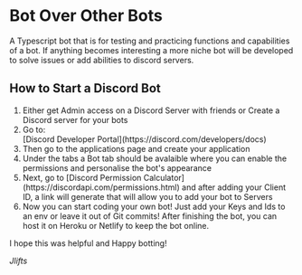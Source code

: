 # Bot Over Other Bots

A Typescript bot that is for testing and practicing functions and capabilities of a bot. If anything becomes interesting a more niche bot will be developed to solve issues or add abilities to discord servers.

## How to Start a Discord Bot

<ol>
<li>Either get Admin access on a Discord Server with friends or Create a Discord server for your bots</li>
<li>Go to: </li>
[Discord Developer Portal](https://discord.com/developers/docs)
<li>Then go to the applications page and create your application</li>
<li>Under the tabs a Bot tab should be avalaible where you can enable the permissions and personalise the bot's appearance</li>
<li>Next, go to [Discord Permission Calculator](https://discordapi.com/permissions.html) and after adding your Client ID, a link will generate that will allow you to add your bot to Servers</li>
<li>Now you can start coding your own bot! Just add your Keys and Ids to an env or leave it out of Git commits! After finishing the bot, you can host it on Heroku or Netlify to keep the bot online.</li>
</ol>

I hope this was helpful and Happy botting!

*Jlifts*
